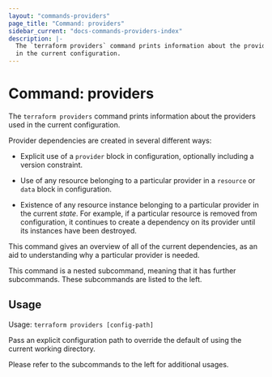 ```yaml
---
layout: "commands-providers"
page_title: "Command: providers"
sidebar_current: "docs-commands-providers-index"
description: |-
  The `terraform providers` command prints information about the providers used
  in the current configuration.
---
```


# Command: providers

The `terraform providers` command prints information about the providers
used in the current configuration.

Provider dependencies are created in several different ways:

* Explicit use of a `provider` block in configuration, optionally including
  a version constraint.

* Use of any resource belonging to a particular provider in a `resource` or
  `data` block in configuration.

* Existence of any resource instance belonging to a particular provider in
  the current _state_. For example, if a particular resource is removed
  from configuration, it continues to create a dependency on its provider
  until its instances have been destroyed.

This command gives an overview of all of the current dependencies, as an aid
to understanding why a particular provider is needed.

This command is a nested subcommand, meaning that it has further subcommands.
These subcommands are listed to the left.

## Usage

Usage: `terraform providers [config-path]`

Pass an explicit configuration path to override the default of using the
current working directory.

Please refer to the subcommands to the left for additional usages.

